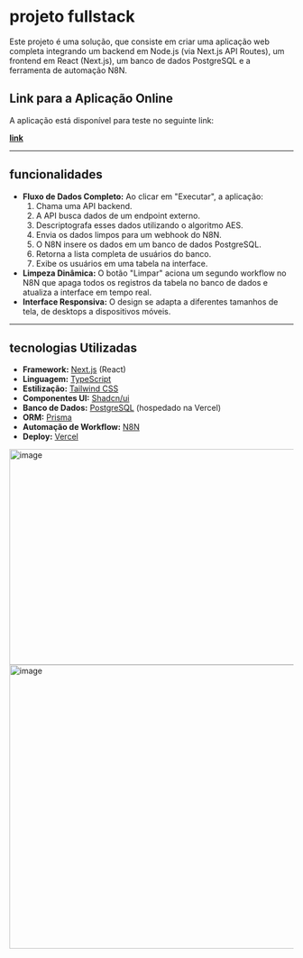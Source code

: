 # projeto fullstack

Este projeto é uma solução, que consiste em criar uma aplicação web completa integrando um backend em Node.js (via Next.js API Routes), um frontend em React (Next.js), um banco de dados PostgreSQL e a ferramenta de automação N8N.

## Link para a Aplicação Online

A aplicação está disponível para teste no seguinte link:

[**link**](https://projeto-fullstack-phi.vercel.app/)

---

## funcionalidades

* **Fluxo de Dados Completo:** Ao clicar em "Executar", a aplicação:
    1.  Chama uma API backend.
    2.  A API busca dados de um endpoint externo.
    3.  Descriptografa esses dados utilizando o algoritmo AES.
    4.  Envia os dados limpos para um webhook do N8N.
    5.  O N8N insere os dados em um banco de dados PostgreSQL.
    6.  Retorna a lista completa de usuários do banco.
    7.  Exibe os usuários em uma tabela na interface.
* **Limpeza Dinâmica:** O botão "Limpar" aciona um segundo workflow no N8N que apaga todos os registros da tabela no banco de dados e atualiza a interface em tempo real.
* **Interface Responsiva:** O design se adapta a diferentes tamanhos de tela, de desktops a dispositivos móveis.

---

## tecnologias Utilizadas

* **Framework:** [Next.js](https://nextjs.org/) (React)
* **Linguagem:** [TypeScript](https://www.typescriptlang.org/)
* **Estilização:** [Tailwind CSS](https://tailwindcss.com/)
* **Componentes UI:** [Shadcn/ui](https://ui.shadcn.com/)
* **Banco de Dados:** [PostgreSQL](https://www.postgresql.org/) (hospedado na Vercel)
* **ORM:** [Prisma](https://www.prisma.io/)
* **Automação de Workflow:** [N8N](https://n8n.io/)
* **Deploy:** [Vercel](https://vercel.com/)

<img width="1134" height="383" alt="image" src="https://github.com/user-attachments/assets/4f9bb698-7d62-4604-a186-8480d9aba95b" />
<img width="861" height="504" alt="image" src="https://github.com/user-attachments/assets/18736a9a-0346-4a71-9aa6-ffc5891b9c2d" />


